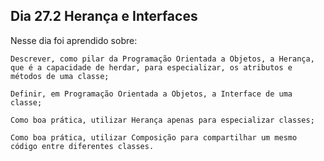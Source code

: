 ## Dia 27.2 Herança e Interfaces

Nesse dia foi aprendido sobre:

    Descrever, como pilar da Programação Orientada a Objetos, a Herança, que é a capacidade de herdar, para especializar, os atributos e métodos de uma classe;

    Definir, em Programação Orientada a Objetos, a Interface de uma classe;

    Como boa prática, utilizar Herança apenas para especializar classes;

    Como boa prática, utilizar Composição para compartilhar um mesmo código entre diferentes classes.